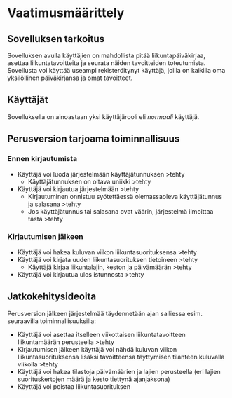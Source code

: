 # Vaatimusmäärittely

## Sovelluksen tarkoitus

Sovelluksen avulla käyttäjien on mahdollista pitää liikuntapäiväkirjaa, 
asettaa liikuntatavoitteita ja seurata näiden tavoitteiden toteutumista. 
Sovellusta voi käyttää useampi rekisteröitynyt käyttäjä, joilla on 
kaikilla oma yksilöllinen päiväkirjansa ja omat tavoitteet.

## Käyttäjät

Sovelluksella on ainoastaan yksi käyttäjärooli eli *normaali* käyttäjä. 

## Perusversion tarjoama toiminnallisuus

### Ennen kirjautumista

- Käyttäjä voi luoda järjestelmään käyttäjätunnuksen >tehty
	- Käyttäjätunnuksen on oltava uniikki >tehty
- Käyttäjä voi kirjautua järjestelmään >tehty
	- Kirjautuminen onnistuu syötettäessä olemassaoleva käyttäjätunnus  
ja salasana >tehty
	- Jos käyttäjätunnus tai salasana ovat väärin, järjestelmä 
ilmoittaa tästä >tehty

### Kirjautumisen jälkeen

- Käyttäjä voi hakea kuluvan viikon liikuntasuorituksensa >tehty
- Käyttäjä voi kirjata uuden liikuntasuorituksen tietoineen >tehty
	- Käyttäjä kirjaa liikuntalajin, keston ja päivämäärän >tehty
- Käyttäjä voi kirjautua ulos istunnosta >tehty

## Jatkokehitysideoita

Perusversion jälkeen järjestelmää täydennetään ajan salliessa esim. seuraavilla 
toiminnallisuuksilla:

- Käyttäjä voi asettaa itselleen viikottaisen liikuntatavoitteen liikuntamäärän 
perusteella >tehty
- Kirjautumisen jälkeen käyttäjä voi nähdä kuluvan viikon liikuntasuorituksensa lisäksi tavoitteensa 
täyttymisen tilanteen kuluvalla viikolla >tehty
- Käyttäjä voi hakea tilastoja päivämäärien ja lajien perusteella (eri lajien suorituskertojen määrä ja 
kesto tiettynä ajanjaksona)
- Käyttäjä voi poistaa liikuntasuorituksen
  
